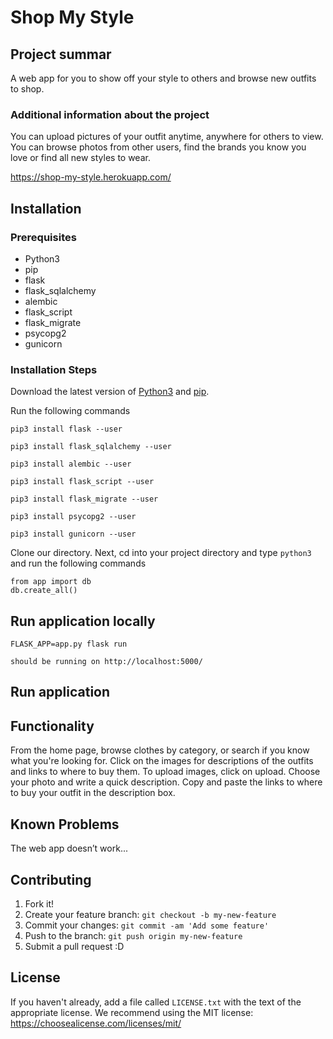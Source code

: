 # Shop My Style

## Project summar
A web app for you to show off your style to others and browse new outfits to shop.

### Additional information about the project

You can upload pictures of your outfit anytime, anywhere for others to view. You can browse photos from other users, find the brands you know you love or find all new styles to wear.

https://shop-my-style.herokuapp.com/

## Installation

### Prerequisites

- Python3
- pip 
- flask
- flask_sqlalchemy
- alembic
- flask_script
- flask_migrate
- psycopg2
- gunicorn


### Installation Steps

Download the latest version of [Python3](https://www.python.org/downloads/) and [pip](https://pypi.org/project/pip/).

Run the following commands

`pip3 install flask --user`

`pip3 install flask_sqlalchemy --user`

`pip3 install alembic --user`

`pip3 install flask_script --user`

`pip3 install flask_migrate --user`

`pip3 install psycopg2 --user`

`pip3 install gunicorn --user`

Clone our directory.
Next, cd into your project directory and type `python3` and run the following commands

```
from app import db
db.create_all()
```




## Run application locally
`FLASK_APP=app.py flask run`

`should be running on http://localhost:5000/ `

## Run application

## Functionality

From the home page, browse clothes by category, or search if you know what you're looking for. Click on the images for descriptions of the outfits and links to where to buy them. To upload images, click on upload. Choose your photo and write a quick description. Copy and paste the links to where to buy your outfit in the description box.

## Known Problems

The web app doesn’t work...

## Contributing

1. Fork it!
2. Create your feature branch: `git checkout -b my-new-feature`
3. Commit your changes: `git commit -am 'Add some feature'`
4. Push to the branch: `git push origin my-new-feature`
5. Submit a pull request :D

## License

If you haven't already, add a file called `LICENSE.txt` with the text of the appropriate license.
We recommend using the MIT license: <https://choosealicense.com/licenses/mit/>
